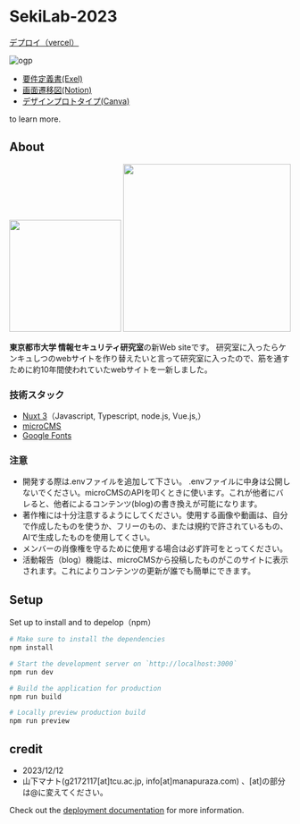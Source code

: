 # SekiLab-2023

[デプロイ（vercel）](https://sekilab.vercel.app)

![ogp](https://github.com/ManatoYamashita/sekilab/assets/95745485/7021afc1-7c29-4b5e-a555-6d0f8710e3b8)

* [要件定義書(Exel)](https://1drv.ms/x/s!AruScVw9sB9O5D9dQ_PdhAIP56h9?e=VYmnix)
* [画面遷移図(Notion)](https://tcu-yamamana.notion.site/seki-lab-New-website-c2f137c1e5a647aaabeed47c67276792?pvs=4)
* [デザインプロトタイプ(Canva)](https://www.canva.com/design/DAFx-TRbjlg/IDxJPlY5_zL0MiiZagXpEw/view?utm_content=DAFx-TRbjlg&utm_campaign=designshare&utm_medium=link&utm_source=editor)

to learn more.

## About

<img src="https://github.com/ManatoYamashita/sekilab/assets/95745485/860bced5-217e-4830-8d16-6142ca9f9f94" width="200"  />

<img src="https://github.com/ManatoYamashita/sekilab/assets/95745485/31658ae7-8ccc-4173-9ad6-fc04ded04067" width="300" />

**東京都市大学 情報セキュリティ研究室**の新Web siteです。
研究室に入ったらケンキュしつのwebサイトを作り替えたいと言って研究室に入ったので、筋を通すために約10年間使われていたwebサイトを一新しました。

### 技術スタック

* [Nuxt 3](https://nuxt.com/docs/getting-started/introduction)（Javascript, Typescript, node.js, Vue.js,）
* [microCMS](https://microcms.io)
* [Google Fonts](https://fonts.google.com)

### 注意

* 開発する際は.envファイルを追加して下さい。
  .envファイルに中身は公開しないでください。microCMSのAPIを叩くときに使います。これが他者にバレると、他者によるコンテンツ(blog)の書き換えが可能になります。
* 著作権には十分注意するようにしてください。使用する画像や動画は、自分で作成したものを使うか、フリーのもの、または規約で許されているもの、AIで生成したものを使用してくさい。
* メンバーの肖像権を守るために使用する場合は必ず許可をとってください。
* 活動報告（blog）機能は、microCMSから投稿したものがこのサイトに表示されます。これによりコンテンツの更新が誰でも簡単にできます。

## Setup

Set up to install and to depelop（npm）

```bash
# Make sure to install the dependencies
npm install

# Start the development server on `http://localhost:3000`
npm run dev

# Build the application for production
npm run build

# Locally preview production build
npm run preview
```

## credit
* 2023/12/12
* 山下マナト(g2172117[at]tcu.ac.jp, info[at]manapuraza.com) 、[at]の部分は@に変えてください。

Check out the [deployment documentation](https://nuxt.com/docs/getting-started/deployment) for more information.
